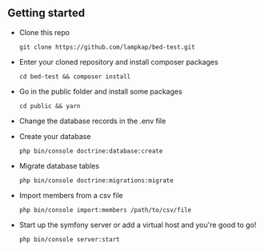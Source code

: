  Getting started
----------------

- Clone this repo

    `git clone https://github.com/lampkap/bed-test.git`
- Enter your cloned repository and install composer packages

    `cd bed-test && composer install`
- Go in the public folder and install some packages

    `cd public && yarn`
- Change the database records in the .env file
- Create your database

    `php bin/console doctrine:database:create`
- Migrate database tables
    
    `php bin/console doctrine:migrations:migrate`
- Import members from a csv file

    `php bin/console import:members /path/to/csv/file`   
- Start up the symfony server or add a virtual host and you're good to go!

    `php bin/console server:start`